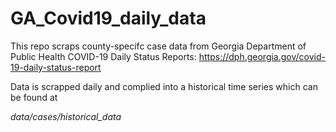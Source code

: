# GA_Covid19_daily_data

This repo scraps county-specifc case data from Georgia Department of Public Health COVID-19 Daily Status Reports:
https://dph.georgia.gov/covid-19-daily-status-report

Data is scrapped daily and complied into a historical time series which can be found at

*data/cases/historical_data*
